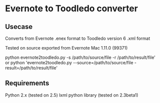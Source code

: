 Evernote to Toodledo converter
==============================

Usecase
-------
Converts from Evernote .enex format to Toodledo version 6 .xml format

Tested on source exported from Evernote Mac 1.11.0 (99371)

python evernote2toodledo.py -s /path/to/source/file -r /path/to/result/file' or
python 'evernote2toodledo.py --source=/path/to/source/file -result=/path/to/result/file'


Requirements
------------
Python 2.x (tested on 2.5)
lxml python library (tested on 2.3beta1)